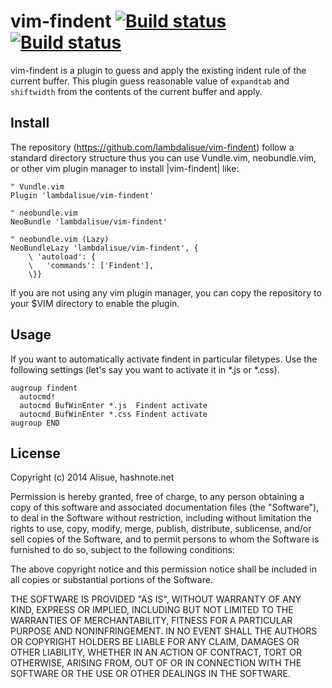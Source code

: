 vim-findent [![Build status](https://travis-ci.org/lambdalisue/vim-findent.svg?branch=master)](https://travis-ci.org/lambdalisue/vim-findent) [![Build status](https://ci.appveyor.com/api/projects/status/p7orkdddc08v4lvk/branch/master?svg=true)](https://ci.appveyor.com/project/lambdalisue/vim-findent/branch/master)
===============================================================================

vim-findent is a plugin to guess and apply the existing indent rule of the
current buffer. This plugin guess reasonable value of `expandtab` and `shiftwidth`
from the contents of the current buffer and apply.

Install
-------------------------------------------------------------------------------

The repository (https://github.com/lambdalisue/vim-findent) follow a standard
directory structure thus you can use Vundle.vim, neobundle.vim, or other vim
plugin manager to install |vim-findent| like:

```vim
" Vundle.vim
Plugin 'lambdalisue/vim-findent'

" neobundle.vim
NeoBundle 'lambdalisue/vim-findent'

" neobundle.vim (Lazy)
NeoBundleLazy 'lambdalisue/vim-findent', {
	\ 'autoload': {
	\   'commands': ['Findent'],
	\}}
```

If you are not using any vim plugin manager, you can copy the repository to
your $VIM directory to enable the plugin.


Usage
-------------------------------------------------------------------------------

If you want to automatically activate findent in particular filetypes. Use the
following settings (let's say you want to activate it in *.js or *.css).

```vim
augroup findent
  autocmd!
  autocmd BufWinEnter *.js  Findent activate
  autocmd BufWinEnter *.css Findent activate
augroup END
```


License
--------------------------------------------------------------------------------
Copyright (c) 2014 Alisue, hashnote.net

Permission is hereby granted, free of charge, to any person obtaining
a copy of this software and associated documentation files
(the "Software"), to deal in the Software without restriction,
including without limitation the rights to use, copy, modify, merge,
publish, distribute, sublicense, and/or sell copies of the Software,
and to permit persons to whom the Software is furnished to do so,
subject to the following conditions:

The above copyright notice and this permission notice shall be
included in all copies or substantial portions of the Software.

THE SOFTWARE IS PROVIDED "AS IS", WITHOUT WARRANTY OF ANY KIND,
EXPRESS OR IMPLIED, INCLUDING BUT NOT LIMITED TO THE WARRANTIES OF
MERCHANTABILITY, FITNESS FOR A PARTICULAR PURPOSE AND NONINFRINGEMENT.
IN NO EVENT SHALL THE AUTHORS OR COPYRIGHT HOLDERS BE LIABLE FOR ANY
CLAIM, DAMAGES OR OTHER LIABILITY, WHETHER IN AN ACTION OF CONTRACT,
TORT OR OTHERWISE, ARISING FROM, OUT OF OR IN CONNECTION WITH THE
SOFTWARE OR THE USE OR OTHER DEALINGS IN THE SOFTWARE.
